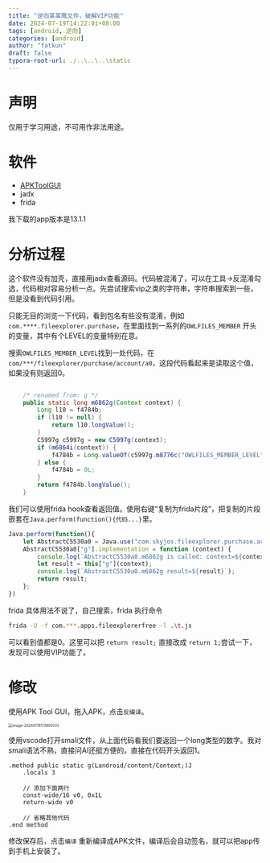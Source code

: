 ```yaml
---
title: "逆向某某鹰文件，破解VIP功能"
date: 2024-07-19T14:22:01+08:00
tags: [android, 逆向]
categories: [android]
author: "fatkun"
draft: false
typora-root-url: ./..\..\..\static
---
```


# 声明

仅用于学习用途，不可用作非法用途。

# 软件

- [APKToolGUI](https://github.com/AndnixSH/APKToolGUI)
- jadx
- frida



我下载的app版本是13.1.1



# 分析过程

这个软件没有加壳，直接用jadx查看源码。代码被混淆了，可以在工具->反混淆勾选，代码相对容易分析一点。先尝试搜索vip之类的字符串，字符串搜索到一些，但是没看到代码引用。

只能无目的浏览一下代码，看到包名有些没有混淆，例如 `com.****.fileexplorer.purchase`，在里面找到一系列的`OWLFILES_MEMBER` 开头的变量，其中有个LEVEL的变量特别在意。

搜索`OWLFILES_MEMBER_LEVEL`找到一处代码，在`com/***/fileexplorer/purchase/account/a0`，这段代码看起来是读取这个值，如果没有则返回0。

```java

    /* renamed from: g */
    public static long m6862g(Context context) {
        Long l10 = f4784b;
        if (l10 != null) {
            return l10.longValue();
        }
        C5997g c5997g = new C5997g(context);
        if (m6864i(context)) {
            f4784b = Long.valueOf(c5997g.m8776c("OWLFILES_MEMBER_LEVEL", 0L));
        } else {
            f4784b = 0L;
        }
        return f4784b.longValue();
    }
```

我们可以使用frida hook查看返回值。使用右键“复制为frida片段”，把复制的片段嵌套在`Java.perform(function(){代码...}`里。

```javascript
Java.perform(function(){
    let AbstractC5530a0 = Java.use("com.skyjos.fileexplorer.purchase.account.a0");
    AbstractC5530a0["g"].implementation = function (context) {
        console.log(`AbstractC5530a0.m6862g is called: context=${context}`);
        let result = this["g"](context);
        console.log(`AbstractC5530a0.m6862g result=${result}`);
        return result;
    };
})
```

frida 具体用法不说了，自己搜索，frida 执行命令

```bash
frida -U -f com.***.apps.fileexplorerfree -l .\t.js
```

可以看到值都是0。这里可以把 `return result;` 直接改成 `return 1;`尝试一下，发现可以使用VIP功能了。

# 修改

使用APK Tool GUI，拖入APK，点击`反编译`。

<img src="/img/crack_owl/image-20240719173605333.png" alt="image-20240719173605333" style="zoom:50%;" />

使用vscode打开smali文件，从上面代码看我们要返回一个long类型的数字。我对smali语法不熟，直接问AI还挺方便的。直接在代码开头返回1。

```smali
.method public static g(Landroid/content/Context;)J
    .locals 3
    
    // 添加下面两行
    const-wide/16 v0, 0x1L
    return-wide v0

    // 省略其他代码
.end method
```

修改保存后，点击`编译` 重新编译成APK文件，编译后会自动签名，就可以把app传到手机上安装了。
